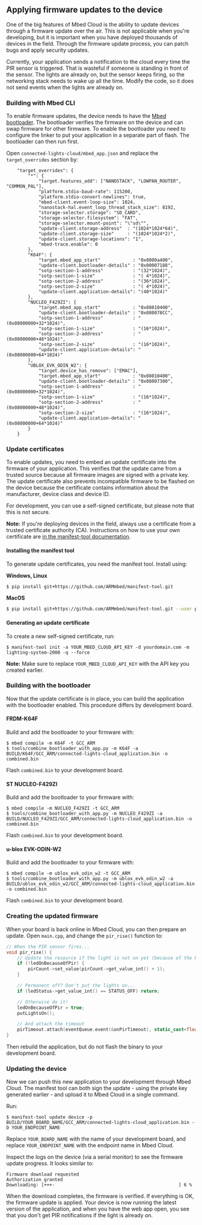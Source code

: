 ## Applying firmware updates to the device

One of the big features of Mbed Cloud is the ability to update devices through a firmware update over the air. This is not applicable when you're developing, but it is important when you have deployed thousands of devices in the field. Through the firmware update process, you can patch bugs and apply security updates.

Currently, your application sends a notification to the cloud every time the PIR sensor is triggered. That is wasteful if someone is standing in front of the sensor. The lights are already on, but the sensor keeps firing, so the networking stack needs to wake up all the time. Modify the code, so it does not send events when the lights are already on.

### Building with Mbed CLI

To enable firmware updates, the device needs to have the [Mbed bootloader](https://github.com/armmbed/mbed-bootloader). The bootloader verifies the firmware on the device and can swap firmware for other firmware. To enable the bootloader you need to configure the linker to put your application in a separate part of flash. The bootloader can then run first.

Open `connected-lights-cloud/mbed_app.json` and replace the `target_overrides` section by:

```
    "target_overrides": {
        "*": {
            "target.features_add": ["NANOSTACK", "LOWPAN_ROUTER", "COMMON_PAL"],
            "platform.stdio-baud-rate": 115200,
            "platform.stdio-convert-newlines": true,
            "mbed-client.event-loop-size": 1024,
            "nanostack-hal.event_loop_thread_stack_size": 8192,
            "storage-selector.storage": "SD_CARD",
            "storage-selector.filesystem": "FAT",
            "storage-selector.mount-point": "\"sd\"",
            "update-client.storage-address"  : "(1024*1024*64)",
            "update-client.storage-size"     : "(1024*1024*2)",
            "update-client.storage-locations": "1",
            "mbed-trace.enable": 0
        },
        "K64F": {
            "target.mbed_app_start"            : "0x0000a400",
            "update-client.bootloader-details" : "0x00007188",
            "sotp-section-1-address"           : "(32*1024)",
            "sotp-section-1-size"              : "( 4*1024)",
            "sotp-section-2-address"           : "(36*1024)",
            "sotp-section-2-size"              : "( 4*1024)",
            "update-client.application-details": "(40*1024)"
        },
        "NUCLEO_F429ZI": {
            "target.mbed_app_start"            : "0x08010400",
            "update-client.bootloader-details" : "0x080078CC",
            "sotp-section-1-address"           : "(0x08000000+32*1024)",
            "sotp-section-1-size"              : "(16*1024)",
            "sotp-section-2-address"           : "(0x08000000+48*1024)",
            "sotp-section-2-size"              : "(16*1024)",
            "update-client.application-details": "(0x08000000+64*1024)"
        },
        "UBLOX_EVK_ODIN_W2": {
            "target.device_has_remove": ["EMAC"],
            "target.mbed_app_start"            : "0x08010400",
            "update-client.bootloader-details" : "0x08007300",
            "sotp-section-1-address"           : "(0x08000000+32*1024)",
            "sotp-section-1-size"              : "(16*1024)",
            "sotp-section-2-address"           : "(0x08000000+48*1024)",
            "sotp-section-2-size"              : "(16*1024)",
            "update-client.application-details": "(0x08000000+64*1024)"
        }
    }
```

### Update certificates

To enable updates, you need to embed an update certificate into the firmware of your application. This verifies that the update came from a trusted source because all firmware images are signed with a private key. The update certificate also prevents incompatible firmware to be flashed on the device because the certificate contains information about the manufacturer, device class and device ID.

For development, you can use a self-signed certificate, but please note that this is not secure.

<span class="notes">**Note:** If you're deploying devices in the field, always use a certificate from a trusted certificate authority (CA). Instructions on how to use your own certificate are [in the manifest-tool documentation](/docs/v1.2/mbed-cloud-management/update-manifest-creation.html#quick-start).</span>

#### Installing the manifest tool

To generate update certificates, you need the manifest tool. Install using:

**Windows, Linux**

```bash
$ pip install git+https://github.com/ARMmbed/manifest-tool.git
```

**MacOS**

```bash
$ pip install git+https://github.com/ARMmbed/manifest-tool.git --user python
```

#### Generating an update certificate

To create a new self-signed certificate, run:

```
$ manifest-tool init -a YOUR_MBED_CLOUD_API_KEY -d yourdomain.com -m lighting-system-2000 -q --force
```

**Note:** Make sure to replace `YOUR_MBED_CLOUD_API_KEY` with the API key you created earlier.

### Building with the bootloader

Now that the update certificate is in place, you can build the application with the bootloader enabled. This procedure differs by development board.

#### FRDM-K64F

Build and add the bootloader to your firmware with:

```
$ mbed compile -m K64F -t GCC_ARM
$ tools/combine_bootloader_with_app.py -m K64F -a BUILD/K64F/GCC_ARM/connected-lights-cloud_application.bin -o combined.bin
```

Flash `combined.bin` to your development board.

#### ST NUCLEO-F429ZI

Build and add the bootloader to your firmware with:

```
$ mbed compile -m NUCLEO_F429ZI -t GCC_ARM
$ tools/combine_bootloader_with_app.py -m NUCLEO_F429ZI -a BUILD/NUCLEO_F429ZI/GCC_ARM/connected-lights-cloud_application.bin -o combined.bin
```

Flash `combined.bin` to your development board.

#### u-blox EVK-ODIN-W2

Build and add the bootloader to your firmware with:

```
$ mbed compile -m ublox_evk_odin_w2 -t GCC_ARM
$ tools/combine_bootloader_with_app.py -m ublox_evk_odin_w2 -a BUILD/ublox_evk_odin_w2/GCC_ARM/connected-lights-cloud_application.bin -o combined.bin
```

Flash `combined.bin` to your development board.

### Creating the updated firmware

When your board is back online in Mbed Cloud, you can then prepare an update. Open `main.cpp`, and change the `pir_rise()` function to:

```cpp
// When the PIR sensor fires...
void pir_rise() {
    // Update the resource if the light is not on yet (because of the PIR sensor)
    if (!ledOnBecauseOfPir) {
        pirCount->set_value(pirCount->get_value_int() + 1);
    }

    // Permanent off? Don't put the lights on...
    if (ledStatus->get_value_int() == STATUS_OFF) return;

    // Otherwise do it!
    ledOnBecauseOfPir = true;
    putLightsOn();

    // And attach the timeout
    pirTimeout.attach(eventQueue.event(&onPirTimeout), static_cast<float>(ledTimeout->get_value_int()));
}
```

Then rebuild the application, but do not flash the binary to your development board.

### Updating the device

Now we can push this new application to your development through Mbed Cloud. The manifest tool can both sign the update - using the private key generated earlier - and upload it to Mbed Cloud in a single command.

Run:

```
$ manifest-tool update device -p BUILD/YOUR_BOARD_NAME/GCC_ARM/connected-lights-cloud_application.bin -D YOUR_ENDPOINT_NAME
```

Replace `YOUR_BOARD_NAME` with the name of your development board, and replace `YOUR_ENDPOINT_NAME` with the endpoint name in Mbed Cloud.

Inspect the logs on the device (via a serial monitor) to see the firmware update progress. It looks similar to:

```
Firmware download requested
Authorization granted
Downloading: [+++-                                              ] 6 %
```

When the download completes, the firmware is verified. If everything is OK, the firmware update is applied. Your device is now running the latest version of the application, and when you have the web app open, you see that you don't get PIR notifications if the light is already on.

